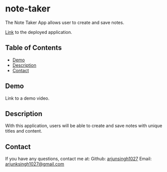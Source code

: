 # note-taker

The Note Taker App allows user to create and save notes.  

[Link](https://note-taker-codecourse.herokuapp.com/) to the deployed application.

## Table of Contents
* [Demo](#Demo)
* [Description](#Description)
* [Contact](#Contact)

## Demo

Link to a demo video.

## Description

With this application, users will be able to create and save notes with unique titles and content.  

## Contact
If you have any questions, contact me at:
Github: [arjunsingh1027](https://github.com/arjunsingh1027)
Email: arjunksingh1027@gmail.com

